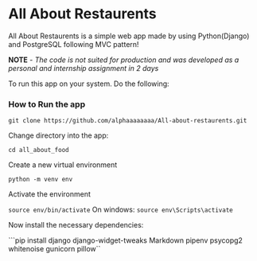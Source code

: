 All About Restaurents 
=======================

All About Restaurents is a simple  web app made by using Python(Django) and PostgreSQL following MVC pattern!


**NOTE** - *The code is not suited for production and was developed as a personal and internship assignment in 2 days* 

To run this app on your system. Do the following:

### How to Run the app

```git clone https://github.com/alphaaaaaaaa/All-about-restaurents.git```

Change directory into the app:

```cd all_about_food```

Create a new virtual environment

```python -m venv env```

Activate the environment

```source env/bin/activate``` On windows: ```source env\Scripts\activate```

Now install the necessary dependencies:

```pip install django django-widget-tweaks Markdown pipenv psycopg2 whitenoise gunicorn pillow``

